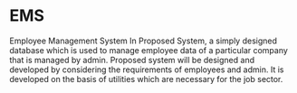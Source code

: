 # EMS
Employee Management System
In Proposed System, a simply designed database which is used to manage employee data of a particular company that is managed by admin. Proposed system will be designed and developed by considering the requirements of employees and admin. It is developed on the basis of utilities which are necessary for the job sector.
